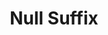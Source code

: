 ---
word: "true"

title: "Null Suffix"

categories: ['']

tags: ['Null', 'Suffix']

arwords: 'لاحقة فارغة'

arexps: []

enwords: ['Null Suffix']

enexps: []

arlexicons: 'ل'

enlexicons: 'N'

authors: ['Ruqayya Roshdy']

translators: ['']

citations: 'مقدمة في حوسبة اللغة العربية'

sources: 'مركز الملك عبدالله بن عبدالعزيز الدولي لخدمة اللغة العربية'

slug: ""
---